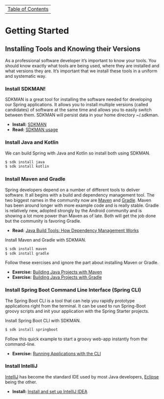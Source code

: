 <table><tr><td><a href="https://github.com/JahnelGroup/journey-through-spring">Table of Contents</a></td></tr></table>

Getting Started
======

## Installing Tools and Knowing their Versions
As a professional software developer it’s important to know your tools. You should know exactly what tools are being used, where they are installed and what versions they are. It’s important that we install these tools in a uniform and systematic way. 

### Install SDKMAN!
SDKMAN is a great tool for installing the software needed for developing our Spring applications. It allows you to install multiple versions (called candidates) of software at the same time and allows you to easily switch between them. SDKMAN will persist data in your home directory ~/.sdkman. 

* **Install:** [SDKMAN](http://sdkman.io/install.html)
* **Read:** [SDKMAN usage](http://sdkman.io/usage.html)

### Install Java and Kotlin

We can build Spring with Java and Kotlin so install both using SDKMAN.

```bash
$ sdk install java
$ sdk install kotlin
```

### Install Maven and Gradle
Spring developers depend on a number of different tools to deliver software. It all begins with a build and dependency management tool. The two biggest names in the community now are [Maven](https://maven.apache.org/) and [Gradle](https://gradle.org/). Maven has been around longer with more example code and is really stable. Gradle is relatively new, adopted strongly by the Android community and is showing a lot more power than Maven as of late. Both will get the job done but the community is favoring Gradle. 

* **Read:** [Java Build Tools: How Dependency Management Works](https://zeroturnaround.com/rebellabs/java-build-tools-how-dependency-management-works-with-maven-gradle-and-ant-ivy/)

Install Maven and Gradle with SDKMAN.

```bash
$ sdk install maven
$ sdk install gradle
```

Follow these exercises and ignore the part about installing Maven or Gradle. 

* **Exercise:** [Building Java Projects with Maven](https://spring.io/guides/gs/maven/)
* **Exercise:** [Building Java Projects with Gradle](https://github.com/spring-guides/gs-gradle)

### Install Spring Boot Command Line Interface (Spring CLI)
The Spring Boot CLI is a tool that can help you rapidly prototype applications right from the terminal. It can be used to run Spring-Boot groovy scripts and init your application with the Spring Starter projects. 

Install Spring Boot CLI with SDKMAN.

```bash
$ sdk install springboot
```

Follow this quick example to start a groovy web-app instantly from the command-line.

* **Exercise:** [Running Applications with the CLI](https://docs.spring.io/spring-boot/docs/current/reference/html/cli-using-the-cli.html#cli-run)


### Install IntelliJ
[IntelliJ](https://www.jetbrains.com/idea/) has become the standard IDE used by most Java developers, [Eclipse](https://www.eclipse.org/) being the other. 

* **Install:** [Install and set up IntelliJ IDEA](https://www.jetbrains.com/help/idea/install-and-set-up-intellij-idea.html)
